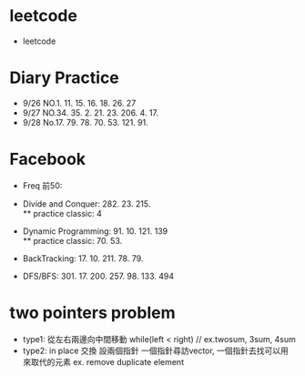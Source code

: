# leetcode
* leetcode

# Diary Practice
* 9/26 NO.1. 11. 15. 16. 18. 26. 27
* 9/27 NO.34. 35. 2. 21. 23. 206. 4. 17.
* 9/28 No.17. 79. 78. 70. 53. 121. 91.
# Facebook
* Freq 前50:
* Divide and Conquer: 282. 23. 215.            
** practice classic: 4
* Dynamic Programming: 91. 10. 121. 139        
** practice classic: 70. 53.

* BackTracking: 17. 10. 211. 78. 79.
* DFS/BFS: 301. 17. 200. 257. 98. 133. 494



# two pointers problem
* type1: 從左右兩邊向中間移動 while(left < right) // ex.twosum, 3sum, 4sum
* type2: in place 交換 設兩個指針 一個指針尋訪vector, 一個指針去找可以用來取代的元素 ex. remove duplicate element

